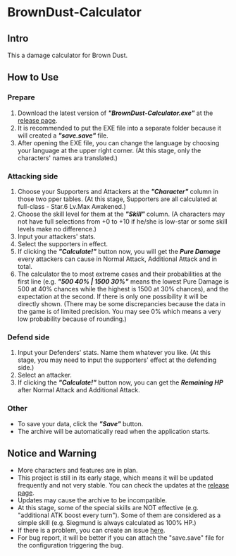 # BrownDust-Calculator

## Intro
This a damage calculator for Brown Dust.

## How to Use
### Prepare  
1. Download the latest version of ***"BrownDust-Calculator.exe"*** at the [release page](https://github.com/Lastory/BrownDust-Calculator/releases).  
2. It is recommended to put the EXE file into a separate folder because it will created a ***"save.save"*** file.  
3. After opening the EXE file, you can change the language by choosing your language at the upper right corner. (At this stage, only the characters' names ara translated.)

### Attacking side
1. Choose your Supporters and Attackers at the ***"Character"*** column in those two pper tables. (At this stage, Supporters are all calculated at full-class - Star.6 Lv.Max Awakened.)
2. Choose the skill level for them at the ***"Skill"*** column. (A characters may not have full selections from +0 to +10 if he/she is low-star or some skill levels make no difference.)
3. Input your attackers' stats.
4. Select the supporters in effect.
5. If clicking the ***"Calculate!"*** button now, you will get the ***Pure Damage*** every attackers can cause in Normal Attack,  Additional Attack and in total.
6. The calculator the to most extreme cases and their probabilities at the first line (e.g. ***"500 40% | 1500 30%"*** means the lowest Pure Damage is 500 at 40% chances while the highest is 1500 at 30% chances), and the expectation at the second. If there is only one possibility it will be directly shown. (There may be some discrepancies because the data in the game is of limited precision. You may see 0% which means a very low probability because of rounding.)

### Defend side
1. Input your Defenders' stats. Name them whatever you like. (At this stage, you may need to input the supporters' effect at the defending side.)
2. Select an attacker.
3. If clicking the ***"Calculate!"*** button now, you can get the ***Remaining HP*** after Normal Attack and Additional Attack.

### Other
* To save your data, click the ***"Save"*** button.
* The archive will be automatically read when the application starts.

## Notice and Warning
* More characters and features are in plan.
* This project is still in its early stage, which means it will be updated frequently and not very stable. You can check the updates at  the [release page](https://github.com/Lastory/BrownDust-Calculator/releases).
* Updates may cause the archive to be incompatible.
* At this stage, some of the special skills are NOT effective (e.g. "additional ATK boost every turn"). Some of them are considered as a simple skill (e.g. Siegmund is always calculated as 100% HP.)
* If there is a problem, you can create an issue [here](https://github.com/Lastory/BrownDust-Calculator/issues).
* For bug report, it will be better if you can attach the "save.save" file for the configuration triggering the bug.
